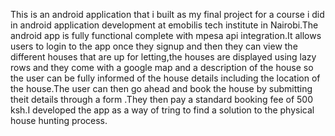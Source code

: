 This is an android application that i built as my final project for a course i did  in android application development at emobilis tech institute in Nairobi.The android app is fully functional complete with mpesa api integration.It allows users to login to the app once they signup and then they can view the different houses that are up for letting,the houses are displayed using lazy rows and they come with a google map and a description of the house so the user can be fully informed of the house details including the location of the house.The user can then go ahead and book the house by submitting theit details through a form .They then pay a standard booking fee of 500 ksh.I developed the app as a way of tring to find a solution to the physical  house hunting process.
